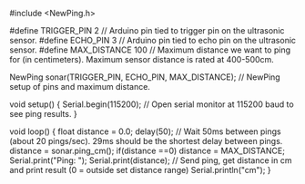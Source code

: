 #include <NewPing.h>

#define TRIGGER_PIN  2  // Arduino pin tied to trigger pin on the ultrasonic sensor.
#define ECHO_PIN     3  // Arduino pin tied to echo pin on the ultrasonic sensor.
#define MAX_DISTANCE 100 // Maximum distance we want to ping for (in centimeters). Maximum sensor distance is rated at 400-500cm.

NewPing sonar(TRIGGER_PIN, ECHO_PIN, MAX_DISTANCE); // NewPing setup of pins and maximum distance.

void setup() {
  Serial.begin(115200); // Open serial monitor at 115200 baud to see ping results.
}

void loop() {
  float distance = 0.0;
  delay(50);                     // Wait 50ms between pings (about 20 pings/sec). 29ms should be the shortest delay between pings.
  distance = sonar.ping_cm();
  if(distance ==0) distance = MAX_DISTANCE;
  Serial.print("Ping: ");
  Serial.print(distance); // Send ping, get distance in cm and print result (0 = outside set distance range)
  Serial.println("cm");
}
